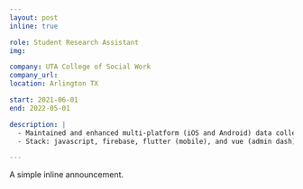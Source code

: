 ```yaml
---
layout: post
inline: true

role: Student Research Assistant
img:

company: UTA College of Social Work
company_url:
location: Arlington TX

start: 2021-06-01
end: 2022-05-01

description: |
  - Maintained and enhanced multi-platform (iOS and Android) data collecting application [MyAmble](http://myamble.github.io/myamble-user-website) and web admin dashboard
  - Stack: javascript, firebase, flutter (mobile), and vue (admin dash)

---
```


A simple inline announcement.
